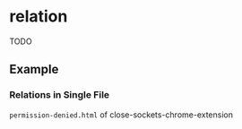 # relation

TODO

## Example

### Relations in Single File

`permission-denied.html` of close-sockets-chrome-extension
